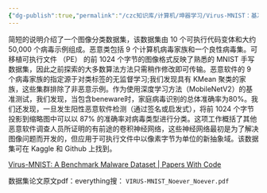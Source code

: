```yaml
---
{"dg-publish":true,"permalink":"/czc知识库/计算机/坤器学习/Virus-MNIST：基准恶意软件数据集 （图像分类数据集）/","dgPassFrontmatter":true,"created":"2024-06-18T17:45:21.155+08:00","updated":"2024-12-08T12:21:39.541+08:00"}
---
```



简短的说明介绍了一个图像分类数据集，该数据集由 10 个可执行代码变体和大约 50,000 个病毒示例组成。恶意类包括 9 个计算机病毒家族和一个良性病毒集。可移植可执行文件 （PE） 的前 1024 个字节的图像格式反映了熟悉的 MNIST 手写数据集，因此之前探索的大多数算法方法只需稍作修改即可传输。恶意软件的 9 个病毒家族的指定源于对类标签的无监督学习;我们发现具有 KMean 聚类的家族，这些集群排除了非恶意示例。作为使用深度学习方法（MobileNetV2）的基准测试，我们发现，当包含beneware时，家庭病毒识别的总体准确率为80%。我们还发现，一旦发生阳性恶意软件检测（通过签名或启发式），将前 1024 个字节投影到缩略图中可以以 87% 的准确率对病毒类型进行分类。这项工作概括了其他恶意软件调查人员所证明的有前途的卷积神经网络，这些神经网络最初是为了解决图像问题而开发的，但应用于可执行文件中以像素字节为单位的新抽象域。该数据集可在 Kaggle 和 Github 上找到。

[Virus-MNIST: A Benchmark Malware Dataset | Papers With Code](https://paperswithcode.com/paper/virus-mnist-a-benchmark-malware-dataset)

数据集论文原文pdf：everything搜：
`VIRUS-MNIST_Noever_Noever.pdf`